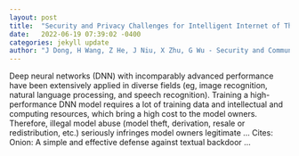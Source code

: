 ```yaml
---
layout: post
title:  "Security and Privacy Challenges for Intelligent Internet of Things Devices 2022 TADW: Traceable and Antidetection Dynamic Watermarking of Deep Neural Networks"
date:   2022-06-19 07:39:02 -0400
categories: jekyll update
author: "J Dong, H Wang, Z He, J Niu, X Zhu, G Wu - Security and Communication Networks, 2022"
---
```

Deep neural networks (DNN) with incomparably advanced performance have been extensively applied in diverse fields (eg, image recognition, natural language processing, and speech recognition). Training a high-performance DNN model requires a lot of training data and intellectual and computing resources, which bring a high cost to the model owners. Therefore, illegal model abuse (model theft, derivation, resale or redistribution, etc.) seriously infringes model owners  legitimate …
Cites: ‪Onion: A simple and effective defense against textual backdoor …‬  